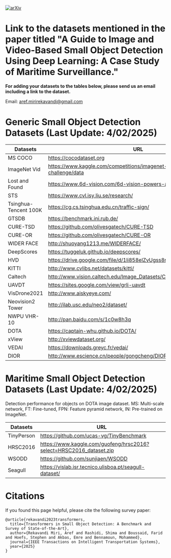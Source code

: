 [![arXiv](https://img.shields.io/badge/arXiv-2309.04902-b31b1b.svg)](https://arxiv.org/abs/2207.12926)

# Link to the datasets mentioned in the paper titled "A Guide to Image and Video-Based Small Object Detection Using Deep Learning: A Case Study of Maritime Surveillance."

**For adding your datasets to the tables below, please send us an email including a link to the dataset.**

Email: aref.mirirekavandi@gmail.com

# Generic Small Object Detection Datasets (Last Update: 4/02/2025)

| Datasets | URL |
| -------- | -------- |
| MS COCO |https://cocodataset.org|
| ImageNet Vid |https://www.kaggle.com/competitions/imagenet-object-localization-challenge/data|
|Lost and Found |https://www.6d-vision.com/6d-vision-powers-autonomous-driving |
|STS | https://www.cvl.isy.liu.se/research/|
|Tsinghua-Tencent  100K | https://cg.cs.tsinghua.edu.cn/traffic-sign/|
|GTSDB |https://benchmark.ini.rub.de/ |
|CURE-TSD | https://github.com/olivesgatech/CURE-TSD|
|CURE-OR| https://github.com/olivesgatech/CURE-OR|
|WIDER FACE |http://shuoyang1213.me/WIDERFACE/ |
|DeepScores|https://tuggeluk.github.io/deepscores/ |
|HVD |https://drive.google.com/file/d/1li858elZvUgss8rC_yDsb5bDfiRyhdrX/view|
|KITTI |http://www.cvlibs.net/datasets/kitti/ |
|Caltech |http://www.vision.caltech.edu/Image_Datasets/CaltechPedestrians/ |
|UAVDT |https://sites.google.com/view/grli-uavdt |
|VisDrone2021 |http://www.aiskyeye.com/ |
|Neovision2 Tower | http://ilab.usc.edu/neo2/dataset/|
|NWPU VHR-10 | http://pan.baidu.com/s/1c0w8h3q|
|DOTA | https://captain-whu.github.io/DOTA/|
|xView | http://xviewdataset.org/|
|VEDAI |https://downloads.greyc.fr/vedai/ |
|DIOR |http://www.escience.cn/people/gongcheng/DIOR.html |

# Maritime Small Object Detection Datasets (Last Update: 4/02/2025)

Detection performance for objects on DOTA image dataset. MS: Multi-scale network, FT: Fine-tuned, FPN: Feature pyramid network, IN: Pre-trained on ImageNet.

| Datasets | URL |
| -------- | -------- |
|TinyPerson |https://github.com/ucas-vg/TinyBenchmark |
|HRSC2016 |https://www.kaggle.com/guofeng/hrsc2016?select=HRSC2016_dataset.zip |
|WSODD|https://github.com/sunjiaen/WSODD|
|Seagull|https://vislab.isr.tecnico.ulisboa.pt/seagull-dataset/ |



# Citations
If you found this page helpful, please cite the following survey paper:

```
@article{rekavandi2023transformers,
  title={Transformers in Small Object Detection: A Benchmark and Survey of State-of-the-Art},
  author={Rekavandi Miri, Aref and Rashidi, Shima and Boussaid, Farid and Hoefs, Stephen and Akbas, Emre and Bennamoun, Mohammed},
  journal={IEEE Transactions on Intelligent Transportation Systems},
  year={2025}
}
```
